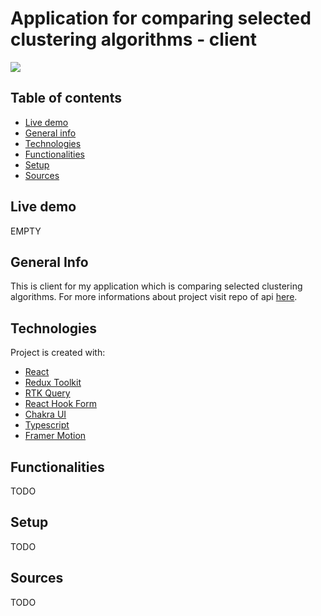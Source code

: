 # Application for comparing selected clustering algorithms - client

![](https://img.shields.io/static/v1?label=&message=Project%20is%20in%20the%20making&color=red)

## Table of contents

- [Live demo](#live-demo)
- [General info](#general-info)
- [Technologies](#technologies)
- [Functionalities](#functionalities)
- [Setup](#setup)
- [Sources](#sources)

## Live demo

EMPTY

## General Info

This is client for my application which is comparing selected clustering algorithms.
For more informations about project visit repo of api [here](https://github.com/mateusz28011/ml-api).

## Technologies

Project is created with:

- [React](https://reactjs.org/)
- [Redux Toolkit](https://redux-toolkit.js.org/)
- [RTK Query](https://redux-toolkit.js.org/rtk-query/overview)
- [React Hook Form](https://react-hook-form.com/)
- [Chakra UI](https://chakra-ui.com/)
- [Typescript](https://www.typescriptlang.org/)
- [Framer Motion](https://www.framer.com/motion/)

## Functionalities

TODO

## Setup

TODO

## Sources

TODO

